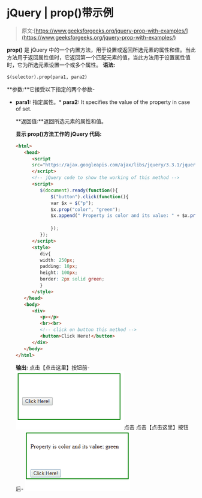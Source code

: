 # jQuery | prop()带示例

> 原文:[https://www.geeksforgeeks.org/jquery-prop-with-examples/](https://www.geeksforgeeks.org/jquery-prop-with-examples/)

**prop()** 是 jQuery 中的一个内置方法，用于设置或返回所选元素的属性和值。当此方法用于返回属性值时，它返回第一个匹配元素的值，当此方法用于设置属性值时，它为所选元素设置一个或多个属性。
**语法:**

```html
$(selector).prop(para1, para2)

```

**参数:**它接受以下指定的两个参数-

*   **para1:** 指定属性。*   **para2:** It specifies the value of the property in case of set.

    **返回值:**返回所选元素的属性和值。

    **显示 prop()方法工作的 jQuery 代码:**

    ```html
    <html>
       <head>
          <script
          src="https://ajax.googleapis.com/ajax/libs/jquery/3.3.1/jquery.min.js">
          </script>
          <!-- jQuery code to show the working of this method -->
          <script>
             $(document).ready(function(){
                 $("button").click(function(){
                 var $x = $("p");
                 $x.prop("color", "green");
                 $x.append(" Property is color and its value: " + $x.prop("color"));

                 });
             });
          </script>
          <style>
             div{
             width: 250px;
             padding: 10px;
             height: 100px;
             border: 2px solid green;
             }
          </style>
       </head>
       <body>
          <div>
             <p></p>
             <br><br>
             <!-- click on button this method -->
             <button>Click Here!</button>
          </div>
       </body>
    </html>
    ```

    **输出:**
    点击【点击这里】按钮前-
    ![](img/2d49df5f3dbd5108daf2f366a337b36e.png)点击
    点击【点击这里】按钮后-
    ![](img/5984b36fd1ddc2ca5c7a010c9ff59a43.png)